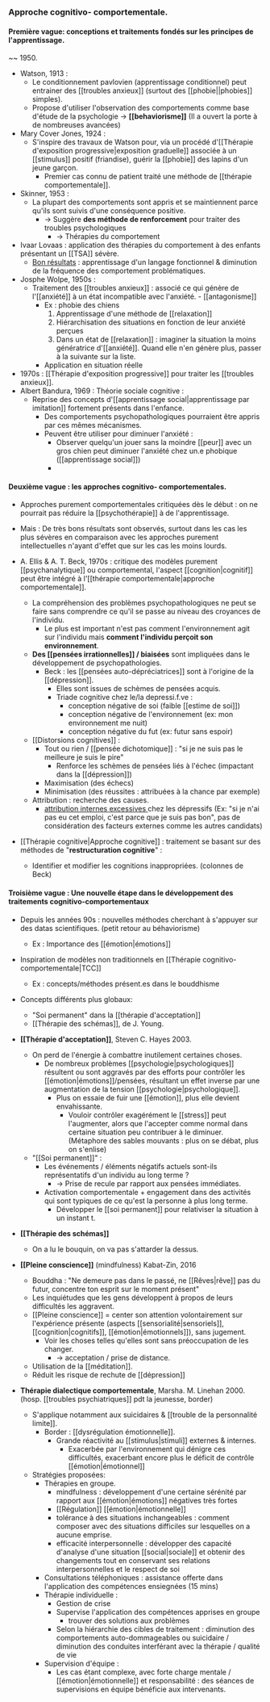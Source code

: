 ### Approche cognitivo- comportementale.

#### Première vague: conceptions et traitements fondés sur les principes de l'apprentissage. 
~~ 1950.

- Watson, 1913 :
	- Le conditionnement pavlovien (apprentissage conditionnel) peut entrainer des [[troubles anxieux]] (surtout des [[phobie||phobies]] simples).
	- Propose d'utiliser l'observation des comportements comme base d'étude de la psychologie -> **[[behaviorisme]]** (Il a ouvert la porte à de nombreuses avancées)
- Mary Cover Jones, 1924 : 
	- S'inspire des travaux de Watson pour, via un procédé d'[[Thérapie d'exposition progressive|exposition graduelle]] associée à un [[stimulus]] positif (friandise), guérir la [[phobie]] des lapins d'un jeune garçon.
		- Premier cas connu de patient traité une méthode de [[thérapie comportementale]]. 
- Skinner, 1953 :
	- La plupart des comportements sont appris et se maintiennent parce qu'ils sont suivis d'une conséquence positive. 
		- -> Suggère **des méthode de renforcement** pour traiter des troubles psychologiques 
			- -> Thérapies du comportement
- Ivaar Lovaas : application des thérapies du comportement à des enfants présentant un [[TSA]] sévère. 
	- <u>Bon résultats</u> : apprentissage d'un langage fonctionnel & diminution de la fréquence des comportement problématiques.
- Josphe Wolpe, 1950s :
	- Traitement des [[troubles anxieux]] : associé ce qui génère de l'[[anxiété]] à un état incompatible avec l'anxiété. - [[antagonisme]]
		- Ex : phobie des chiens
			1. Apprentissage d'une méthode de [[relaxation]]
			2. Hiérarchisation des situations en fonction de leur anxiété perçues
			3. Dans un état de [[relaxation]] : imaginer la situation la moins génératrice d'[[anxiété]]. Quand elle n'en génère plus, passer à la suivante sur la liste. 
		- Application en situation réelle
- 1970s : [[Thérapie d'exposition progressive]] pour traiter les [[troubles anxieux]]. 
- Albert Bandura, 1969 : Théorie sociale cognitive :
	- Reprise des concepts d'[[apprentissage social|apprentissage par imitation]] fortement présents dans l'enfance.
		- Des comportements psychopathologiques pourraient être appris par ces mêmes mécanismes.
		- Peuvent être utiliser pour diminuer l'anxiété :
			- Observer quelqu'un jouer sans la moindre [[peur]] avec un gros chien peut diminuer l'anxiété chez un.e phobique ([[apprentissage social]])
			- 

#### Deuxième vague : les approches cognitivo- comportementales. 

- Approches purement comportementales critiquées dès le début : on ne pourrait pas réduire la [[psychothérapie]] à de l'apprentissage. 
- Mais : De très bons résultats sont observés, surtout dans les cas les plus sévères en comparaison avec les approches purement intellectuelles n'ayant d'effet que sur les cas les moins lourds. 

- A. Ellis & A. T. Beck, 1970s : critique des modèles purement [[psychanalytique]] ou comportemental, l'aspect [[cognition|cognitif]] peut être intégré à l'[[thérapie comportementale|approche comportementale]]. 
	- La compréhension des problèmes psychopathologiques ne peut se faire sans comprendre ce qu'il se passe au niveau des croyances de l'individu. 
		- Le plus est important n'est pas comment l'environnement agit sur l'individu mais **comment l'individu perçoit son environnement**. 
	- **Des [[pensées irrationnelles]] / biaisées** sont impliquées dans le développement de psychopathologies. 
		- Beck : les [[pensées auto-dépréciatrices]] sont à l'origine de la [[dépression]]. 
			- Elles sont issues de schèmes de pensées acquis. 
			- Triade cognitive chez le/la depressi.f.ve :
				- conception négative de soi (faible [[estime de soi]])
				- conception négative de l'environnement (ex: mon environnement me nuit)
				- conception négative du fut (ex: futur sans espoir)
	- [[Distorsions cognitives]] :
		- Tout ou rien / [[pensée dichotomique]] : "si je ne suis pas le meilleure je suis le pire"
			- Renforce les schèmes de pensées liés à l'échec (impactant dans la [[dépression]])
		- Maximisation (des échecs)
		- Minimisation (des réussites : attribuées à la chance par exemple)
	- Attribution : recherche des causes.
		- <u>attribution internes excessives </u>chez les dépressifs (Ex: "si je n'ai pas eu cet emploi, c'est parce que je suis pas bon", pas de considération des facteurs externes comme les autres candidats)

- [[Thérapie cognitive|Approche cognitive]] : traitement se basant sur des méthodes de "**restructuration cognitive**" :
	- Identifier et modifier les cognitions inappropriées. (colonnes de Beck)

 #### Troisième vague : Une nouvelle étape dans le développement des traitements cognitivo-comportementaux 

- Depuis les années 90s : nouvelles méthodes cherchant à s'appuyer sur des datas scientifiques. (petit retour au béhaviorisme)
	- Ex : Importance des [[émotion|émotions]] 
- Inspiration de modèles non traditionnels en [[Thérapie cognitivo- comportementale|TCC]]
	- Ex : concepts/méthodes présent.es dans le bouddhisme 
- Concepts différents plus globaux:
	- "Soi permanent" dans la [[thérapie d'acceptation]]
	- [[Thérapie des schémas]], de J. Young.

- **[[Thérapie d'acceptation]]**, Steven C. Hayes 2003.
	- On perd de l'énergie à combattre inutilement certaines choses. 
		- De nombreux problèmes [[psychologie|psychologiques]] résultent ou sont aggravés par des efforts pour contrôler les [[émotion|émotions]]/pensées, résultant un effet inverse par une augmentation de la tension [[psychologie|psychologique]]. 
			- Plus on essaie de fuir une [[émotion]], plus elle devient envahissante. 
				- Vouloir contrôler exagérément le [[stress]] peut l'augmenter, alors que l'accepter comme normal dans certaine situation peu contribuer à le diminuer. (Métaphore des sables mouvants : plus on se débat, plus on s'enlise)
	- "[[Soi permanent]]" :
		- Les événements / éléments négatifs actuels sont-ils représentatifs d'un individu au long terme ? 
			- -> Prise de recule par rapport aux pensées immédiates. 
		- Activation comportementale + engagement dans des activités qui sont typiques de ce qu'est la personne à plus long terme. 
			- Développer le [[soi permanent]] pour relativiser la situation à un instant t. 

- **[[Thérapie des schémas]]**
	- On a lu le bouquin, on va pas s'attarder la dessus. 

- **[[Pleine conscience]]** (mindfulness) Kabat-Zin, 2016
	- Bouddha : "Ne demeure pas dans le passé, ne [[Rêves|rêve]] pas du futur, concentre ton esprit sur le moment présent"
	- Les inquiétudes que les gens développent à propos de leurs difficultés les aggravent. 
	- [[Pleine conscience]] = center son attention volontairement sur l'expérience présente (aspects [[sensorialité|sensoriels]], [[cognition|cognitifs]], [[émotion|émotionnels]]), sans jugement. 
		- Voir les choses telles qu'elles sont sans préoccupation de les changer. 
			- -> acceptation / prise de distance. 
	- Utilisation de la [[méditation]]. 
	- Réduit les risque de rechute de [[dépression]]

- **Thérapie dialectique comportementale**, Marsha. M. Linehan 2000. (hosp. [[troubles psychiatriques]] pdt la jeunesse, border)
	- S'applique notamment aux suicidaires & [[trouble de la personnalité limite]].
		- Border : [[dysrégulation émotionnelle]]. 
			- Grande réactivité au [[stimulus|stimuli]] externes & internes. 
				- Exacerbée par l'environnement qui dénigre ces difficultés, exacerbant encore plus le déficit de contrôle [[émotion|émotionnel]]
	- Stratégies proposées:
		- Thérapies en groupe. 
			- mindfulness : développement d'une certaine sérénité par rapport aux [[émotion|émotions]] négatives très fortes 
			- [[Régulation]] [[émotion|émotionnelle]]
			- tolérance à des situations inchangeables : comment composer avec des situations difficiles sur lesquelles on a aucune emprise. 
			- efficacité interpersonnelle : développer des capacité d'analyse d'une situation [[social|sociale]] et obtenir des changements tout en conservant ses relations interpersonnelles et le respect de soi
		- Consultations téléphoniques : assistance offerte dans l'application des compétences ensiegnées (15 mins)
		- Thérapie individuelle :
			- Gestion de crise 
			- Supervise l'application des compétences apprises en groupe 
				- trouver des solutions aux problèmes 
			- Selon la hiérarchie des cibles de traitement : diminution des comportements auto-dommageables ou suicidaire / diminution des conduites interférant avec la thérapie / qualité de vie 
		- Supervision d'équipe : 
			- Les cas étant complexe, avec forte charge mentale / [[émotion|émotionnelle]] et responsabilité : des séances de supervisions en équipe bénéficie aux intervenants. 